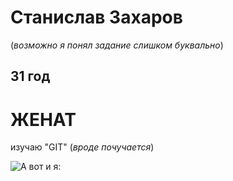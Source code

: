 # Станислав Захаров 
(*возможно я понял задание слишком буквально*)
## **31 год**
# **ЖЕНАТ**
изучаю "GIT" (*вроде почучается*)

![А вот и я:](https://avatars.mds.yandex.net/get-kinopoisk-image/4303601/eac905d6-a5b8-4ce4-aff2-0c565a923fa7/280x420)
